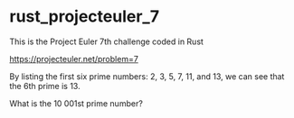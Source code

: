 # rust_projecteuler_7

This is the Project Euler 7th challenge coded in Rust

https://projecteuler.net/problem=7


By listing the first six prime numbers: 2, 3, 5, 7, 11, and 13, we can see that the 6th prime is 13.

What is the 10 001st prime number?
